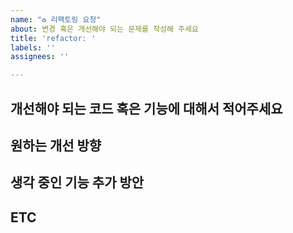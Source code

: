```yaml
---
name: "♻️ 리팩토링 요청"
about: 변경 혹은 개선해야 되는 문제를 작성해 주세요
title: 'refactor: '
labels: ''
assignees: ''

---
```


## 개선해야 되는 코드 혹은 기능에 대해서 적어주세요 
<!-- 개선해야 될 코드에 대한 명확하고 간단한 설명 -->



## 원하는 개선 방향
<!-- 개선해야 되는 간단한 이유 혹은 개선 후 장점에 대해 적어주세요 -->



## 생각 중인 기능 추가 방안
<!-- 해결책으로 간단하게 생각한 개선 방법에 대해 적어주세요 -->



## ETC 
<!-- 스크린샷이나 기능 등 추가 자료를 기술해 주세요 -->
